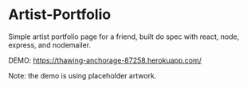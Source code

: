 # Artist-Portfolio

Simple artist portfolio page for a friend, built do spec with react, node, express, and nodemailer.

DEMO: https://thawing-anchorage-87258.herokuapp.com/

Note: the demo is using placeholder artwork.
